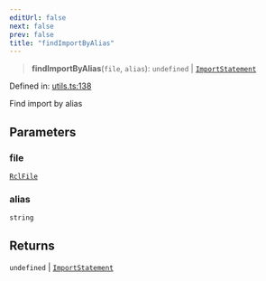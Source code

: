 ```yaml
---
editUrl: false
next: false
prev: false
title: "findImportByAlias"
---
```


> **findImportByAlias**(`file`, `alias`): `undefined` \| [`ImportStatement`](/api/ast/interfaces/importstatement/)

Defined in: [utils.ts:138](https://github.com/rcs-agents/rcs-lang/blob/d67a89cedb553bfd3c4dced3f75360ae0dfac4db/packages/ast/src/utils.ts#L138)

Find import by alias

## Parameters

### file

[`RclFile`](/api/ast/interfaces/rclfile/)

### alias

`string`

## Returns

`undefined` \| [`ImportStatement`](/api/ast/interfaces/importstatement/)
